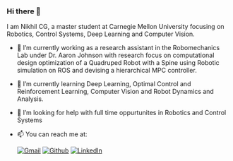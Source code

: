 ### Hi there 👋
I am Nikhil CG, a master student at Carnegie Mellon University focusing on Robotics, Control Systems, Deep Learning and Computer Vision.

- 🔭 I’m currently working as a research assistant in the Robomechanics Lab under Dr. Aaron Johnson with research focus on computational design optimization of a Quadruped Robot with a Spine using Robotic simulation on ROS and devising a hierarchical MPC controller.
- 🌱 I’m currently learning Deep Learning, Optimal Control and Reinforcement Learning, Computer Vision and Robot Dynamics and Analysis.
- 🤔 I’m looking for help with full time oppurtunites in Robotics and Control Systems
- 📫 You can reach me at:
  
  <p>
  <a href="mailto:nchinnal@andrew.cmu.edu" target="_blank"><img alt="Gmail" src="https://img.shields.io/badge/Gmail-D14836?style=for-the-badge&logo=gmail&logoColor=white" /></a> 
  <a href="https://github.com/NikhilCG26" target="_blank"><img alt="Github" src="https://img.shields.io/badge/GitHub-%2312100E.svg?&style=for-the-badge&logo=Github&logoColor=white" /></a>  
  <a href="https://www.linkedin.com/in/nikhilcg/" target="_blank"><img alt="LinkedIn"src="https://img.shields.io/badge/linkedin-%230077B5.svg?&style=for-the-badge&logo=linkedin&logoColor=white"/></a>
  </p>

<!--
**NikhilCG26/NikhilCG26** is a ✨ _special_ ✨ repository because its `README.md` (this file) appears on your GitHub profile.

Here are some ideas to get you started:



- 👯 I’m looking to collaborate on ...
- 🤔 I’m looking for help with ...
- 💬 Ask me about ...
- 📫 How to reach me: ...
- 😄 Pronouns: ...
- ⚡ Fun fact: ...
-->
